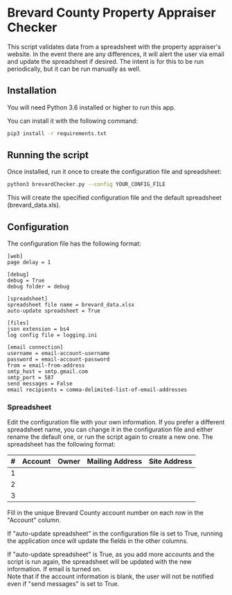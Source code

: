 Brevard County Property Appraiser Checker
===========================
This script validates data from a spreadsheet with the property appraiser's website.  In the event there are any differences, it will alert the user via email and update the spreadsheet if desired.
The intent is for this to be run periodically, but it can be run manually as well.


## Installation
You will need Python 3.6 installed or higher to run this app.  

You can install it with the following command:
```bash
pip3 install -r requirements.txt
```

## Running the script
Once installed, run it once to create the configuration file and spreadsheet:
```bash
python3 brevardChecker.py --config YOUR_CONFIG_FILE
```
This will create the specified configuration file and the default spreadsheet (brevard_data.xls).

## Configuration
The configuration file has the following format:
```
[web]
page delay = 1

[debug]
debug = True
debug folder = debug

[spreadsheet]
spreadsheet file name = brevard_data.xlsx
auto-update spreadsheet = True

[files]
json extension = bs4
log config file = logging.ini

[email connection]
username = email-account-username
password = email-account-password
from = email-from-address
smtp_host = smtp.gmail.com
smtp_port = 587
send messages = False
email recipients = comma-delimited-list-of-email-addresses
```

### Spreadsheet
Edit the configuration file with your own information.  If you prefer a different spreadsheet name, you can change it in the configuration file and either rename the default one, or run the script again to create a new one.
The spreadsheet has the following format:

| #   | Account | Owner | Mailing Address | Site Address |
|-----|---------|-------|-----------------|--------------|
| 1   |
| 2   |
| 3   |

Fill in the unique Brevard County account number on each row in the "Account" column. 

If "auto-update spreadsheet" in the configuration file is set to True, running the application once will update the fields in the other columns.

If "auto-update spreadsheet" is True, as you add more accounts and the script is run again, the spreadsheet will be updated with the new information.  If email is turned on.  
Note that if the account information is blank, the user will not be notified even if "send messages" is set to True.
